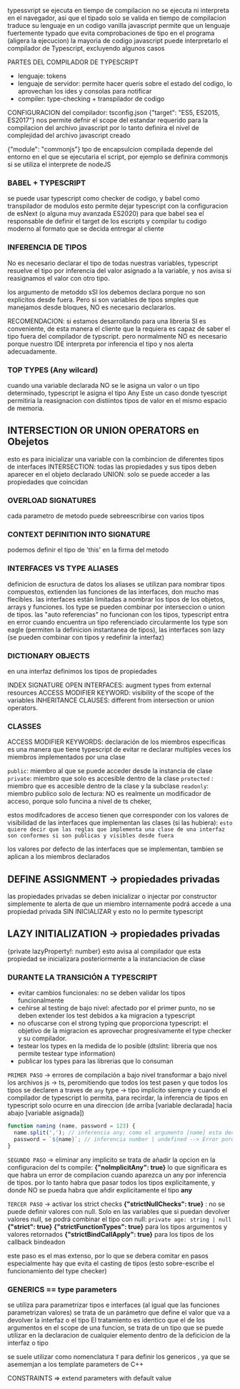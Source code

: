 typessvript se ejecuta en tiempo de compilacion
no se ejecuta ni interpreta en el navegador, asi que el tipado solo se valida en tiempo de compilacion
traduce su lenguaje en un codigo vanilla javascript
permite que un lenguaje fuertemente typado que evita comprobaciones de tipo en el programa (aligera la ejecucion)
la mayoria de codigo javascript puede interpretarlo el compilador de Typescript, excluyendo algunos casos 

PARTES DEL COMPILADOR DE TYPESCRIPT
- lenguaje: tokens
- lenguaje de servidor: permite hacer queris sobre el estado del codigo, lo aprovechan los ides y consolas para notificar
- compiler: type-checking + transpilador de codigo


CONFIGURACION del compilador: tsconfig.json
{"target": "ES5, ES2015, ES2017"}
nos permite defnir el scope del estandar requerido para la compilacion del archivo javascript
por lo tanto definira el nivel de complejidad del archivo javascript creado

{"module": "commonjs"}
tpo de encapsulcion compilada
depende del entorno en el que se ejecutaria el script, por ejemplo se definira commonjs si se utiliza el interprete de nodeJS 


### BABEL + TYPESCRIPT
se puede usar typescript como checker de codigo, y babel como transpilador de modulos
esto permite dejar typescript con la configuracion de esNext (o alguna muy avanzada ES2020) para que babel sea el responsable de definir el target de los escripts y compilar tu codigo moderno al formato que se decida entregar al cliente

### INFERENCIA DE TIPOS
No es necesario declarar el tipo de todas nuestras variables, typescript resuelve el tipo por inferencia del valor asignado a la variable, y nos avisa si reasignamos el valor con otro tipo.

los argumento de metoddo sSI los debemos declara porque no son explicitos desde fuera. Pero si son variables de tipos smples que manejamos desde bloques, NO es necesario declararlos.

RECOMENDACION: si estamos desarrollando para una libreria SI es conveniente, de esta manera el cliente que la requiera es capaz de saber el tipo fuera del compilador de typscript. pero normalmente NO es necesario porque nuestro IDE interpreta por inferencia el tipo y nos alerta adecuadamente.

### TOP TYPES (Any wilcard)
cuando una variable declarada NO se le asigna un valor o un tipo determinado, typescript le asigna el tipo Any
Este un caso donde tyescript permitiria la reasignacion con distiintos tipos de valor en el mismo espacio de memoria.

## INTERSECTION OR UNION OPERATORS en Obejetos
esto es para inicializar una variable con la combincion de diferentes tipos de interfaces
INTERSECTION: todas las propiedades y sus tipos deben aparecer en el objeto declarado
UNION: solo se puede acceder a las propiedades que coincidan

### OVERLOAD SIGNATURES
cada parametro de metodo puede sebreescribirse con varios tipos

### CONTEXT DEFINITION INTO SIGNATURE
podemos definir el tipo de 'this' en la firma del metodo

### INTERFACES VS TYPE ALIASES
definicion de esructura de datos
los aliases se utilizan para nombrar tipos compuestos, extienden las funciones de las interfaces, don mucho mas flecibles.
las interfaces están limitadas a nombrar los tipos de los objetos, arrays y funciones.
los type se pueden combinar por interseccion o union de tipos.
las "auto referencias" no funcionan con los tipos, typescript entra en error cuando encuentra un tipo referenciado circularmente
los type son eagle (permiten la definicion instantanea de tipos), las interfaces son lazy (se pueden combinar con tipos y redefinir la interfaz)

### DICTIONARY OBJECTS
en una interfaz definimos los tipos de propiedades

INDEX SIGNATURE
OPEN INTERFACES: augment types from external resources
ACCESS MODIFIER KEYWORD: visibility of the scope of the variables 
INHERITANCE CLAUSES: different from intersection or union operators.


### CLASSES
ACCESS MODIFIER KEYWORDS: declaración de los miembros especificas
es una manera que tiene typescript de evitar re declarar multiples veces los miembros implementados por una clase

`public`: miembro al que se puede acceder desde la instancia de clase
`private`: miembro que solo es accesible dentro de la clase
`protected` : miembro que es accesible dentro de la clase y la subclase
`readonly`: miembro publico solo de lectura: NO es realmente un modificador de acceso, porque solo funcina a nivel de ts cheker, 

estos modifcadores de acceso tienen que corresponder con los valores de visibilidad de las interfaces que implementan las clases (si las hubiera): `esto quiere decir que las reglas que implementa una clase de una interfaz son conformes si son publicas y visibles desde fuera`

los valores por defecto de las interfaces que se implementan, tambien se aplican a los miembros declarados

## DEFINE ASSIGNMENT -> propiedades privadas
las propiedades privadas se deben inicializar o injectar por constructor
simplemente te alerta de que un miembro internamente podrá accede a una propiedad privada SIN INICIALIZAR y esto no lo permite typescript

## LAZY INITIALIZATION -> propiedades privadas
{private lazyProperty!: number}
esto avisa al compilador que esta propiedad se inicializara posteriormente a la instanciacion de clase


### DURANTE LA TRANSICIÓN A TYPESCRIPT
 
- evitar cambios funcionales: no se deben validar los tipos funcionalmente
- ceñirse al testing de bajo nivel: afectado por el primer punto, no se deben extender los test debidos a ka migracion a typescript
- no ofuscarse con el strong typing que proporciona typescript: el objetivo de la migracion es aprovechar progresivamente el type checker y su compilador.
- testear los types en la medida de lo posible (dtslint: libreria que nos permite testear type information)
- publicar los types para las librerias que lo consuman

`PRIMER PASO` -> errores de compilación a bajo nivel
transformar a bajo nivel los archivos js -> ts, peromitiendo que todos los test pasen y que todos los tipos se declaren a traves de `any` type -> tipo implicito siempre y cuando el compilador de typescript lo permita, para recirdar, la inferencia de tipos en typescript solo ocurre en una direccion (de arriba [variable declarada] hacia abajo [variable asignada])
>
```typescript
function naming (name, password = 123) {
  name.split(','); // inferencia any; como el argumento [name] esta declarado como any, se puede usar como si fuera un array
  password = `${name}`; // inferencia number | undefined --> Error porque no se puede tratar como un string
}
```

`SEGUNDO PASO` -> eliminar any implicito
se trata de añadir la opcion en la configuracion del ts compile: **{"noImplicitAny": true}**
lo que significara es que habra un error de compilacion cuando aparezca un any por inferencia de tipos.
por lo tanto habra que pasar todos los tipos explicitamente, y donde NO se pueda habra que añdir explicitamente el tipo **any**


`TERCER PASO` -> activar los strict checks
**{"strictNullChecks": true}** : no se puede definir valores con null. Solo en las variables que si puedan devolver valores null, se podrá combinar el tipo con null: `private age: string | null`
**{"strict": true}**
**{"strictFunctionTypes": true}** para los tipos argumentos y valores retornados
**{"strictBindCallApply": true}** para los tipos de los callback bindeadon

este paso es el mas extenso, por lo que se debera comitar en pasos
especialmente hay que evita el casting de tipos (esto sobre-escribe el funcionamiento del type checker)


### GENERICS == type parameters
se utiliza para parametrizar tipos e interfaces (al igual que las funciones parametrizan valores)
se trata de un parámetro que define el valor que va a devolver la interfaz o el tipo
El tratamiento es identico que el de los argumentos en el scope de una funcion, se trata de un tipo que se puede utilizar en la declaracion de cualquier elemento dentro de la deficicion de la interfaz o tipo

se suele utilizar como nomenclatura `T` para definir los genericos , ya que se asememjan a los template parameters de C++

CONSTRAINTS => extend parameters with default value

